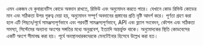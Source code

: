 এমন একজন যে কুবারনেটিস কোডে অবদান রাখতে, রিভিউ এবং অনুমোদন করতে পারে।
যেখানে কোড রিভিউ কোডের মান এবং সঠিকতা উপর গুরুত্ব দেয়া হয়, অনুমোদন সম্পূর্ণ অবদানের প্রস্তাবের প্রতি দৃষ্টি আদর্শ করে। পূর্ণতা গ্রহণ করা হলে এটি পিছনে/পূর্বে সামঞ্জস্যপূর্ণভাবে এবং পরবর্তী সামঞ্জস্যপূর্ণভাবে, API এবং ফ্ল্যাগ সংবেদন, কৌশল এবং সঠিকতা সমস্যা, সিস্টেমের অন্যান্য অংশের সঙ্গতির মধ্যে অনুপ্রবেশ, ইত্যাদি অন্তর্ভুক্ত থাকে। অনুমোদকের স্থিতি কোডবেসের একটি অংশে সীমাবদ্ধ করা হয়। পূর্বে অবস্থানধারকদেরকে মেনটেইনার হিসেবে উল্লেখ করা হত।

